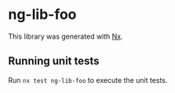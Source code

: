 # ng-lib-foo

This library was generated with [Nx](https://nx.dev).

## Running unit tests

Run `nx test ng-lib-foo` to execute the unit tests.
